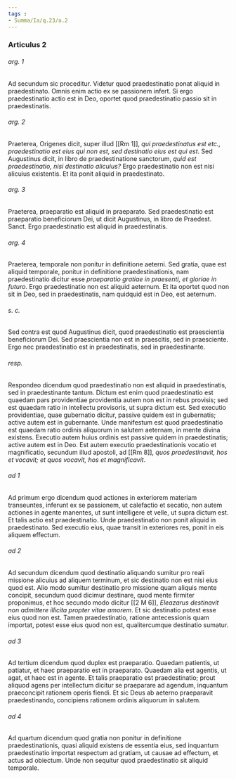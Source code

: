 ```yaml
---
tags : 
- Summa/Ia/q.23/a.2
---
```


### Articulus 2

###### arg. 1
Ad secundum sic proceditur. Videtur quod praedestinatio ponat aliquid in praedestinato. Omnis enim actio ex se passionem infert. Si ergo praedestinatio actio est in Deo, oportet quod praedestinatio passio sit in praedestinatis.

###### arg. 2
Praeterea, Origenes dicit, super illud [[Rm 1]], *qui praedestinatus est etc., praedestinatio est eius qui non est, sed destinatio eius est qui est*. Sed Augustinus dicit, in libro de praedestinatione sanctorum, *quid est praedestinatio, nisi destinatio alicuius?* Ergo praedestinatio non est nisi alicuius existentis. Et ita ponit aliquid in praedestinato.

###### arg. 3
Praeterea, praeparatio est aliquid in praeparato. Sed praedestinatio est praeparatio beneficiorum Dei, ut dicit Augustinus, in libro de Praedest. Sanct. Ergo praedestinatio est aliquid in praedestinatis.

###### arg. 4
Praeterea, temporale non ponitur in definitione aeterni. Sed gratia, quae est aliquid temporale, ponitur in definitione praedestinationis, nam praedestinatio dicitur esse *praeparatio gratiae in praesenti, et gloriae in futuro*. Ergo praedestinatio non est aliquid aeternum. Et ita oportet quod non sit in Deo, sed in praedestinatis, nam quidquid est in Deo, est aeternum.

###### s. c.
Sed contra est quod Augustinus dicit, quod praedestinatio est praescientia beneficiorum Dei. Sed praescientia non est in praescitis, sed in praesciente. Ergo nec praedestinatio est in praedestinatis, sed in praedestinante.

###### resp.
Respondeo dicendum quod praedestinatio non est aliquid in praedestinatis, sed in praedestinante tantum. Dictum est enim quod praedestinatio est quaedam pars providentiae providentia autem non est in rebus provisis; sed est quaedam ratio in intellectu provisoris, ut supra dictum est. Sed executio providentiae, quae gubernatio dicitur, passive quidem est in gubernatis; active autem est in gubernante. Unde manifestum est quod praedestinatio est quaedam ratio ordinis aliquorum in salutem aeternam, in mente divina existens. Executio autem huius ordinis est passive quidem in praedestinatis; active autem est in Deo. Est autem executio praedestinationis vocatio et magnificatio, secundum illud apostoli, ad [[Rm 8]], *quos praedestinavit, hos et vocavit; et quos vocavit, hos et magnificavit*.

###### ad 1
Ad primum ergo dicendum quod actiones in exteriorem materiam transeuntes, inferunt ex se passionem, ut calefactio et secatio, non autem actiones in agente manentes, ut sunt intelligere et velle, ut supra dictum est. Et talis actio est praedestinatio. Unde praedestinatio non ponit aliquid in praedestinato. Sed executio eius, quae transit in exteriores res, ponit in eis aliquem effectum.

###### ad 2
Ad secundum dicendum quod destinatio aliquando sumitur pro reali missione alicuius ad aliquem terminum, et sic destinatio non est nisi eius quod est. Alio modo sumitur destinatio pro missione quam aliquis mente concipit, secundum quod dicimur destinare, quod mente firmiter proponimus, et hoc secundo modo dicitur [[2 M 6]], *Eleazarus destinavit non admittere illicita propter vitae amorem*. Et sic destinatio potest esse eius quod non est. Tamen praedestinatio, ratione antecessionis quam importat, potest esse eius quod non est, qualitercumque destinatio sumatur.

###### ad 3
Ad tertium dicendum quod duplex est praeparatio. Quaedam patientis, ut patiatur, et haec praeparatio est in praeparato. Quaedam alia est agentis, ut agat, et haec est in agente. Et talis praeparatio est praedestinatio; prout aliquod agens per intellectum dicitur se praeparare ad agendum, inquantum praeconcipit rationem operis fiendi. Et sic Deus ab aeterno praeparavit praedestinando, concipiens rationem ordinis aliquorum in salutem.

###### ad 4
Ad quartum dicendum quod gratia non ponitur in definitione praedestinationis, quasi aliquid existens de essentia eius, sed inquantum praedestinatio importat respectum ad gratiam, ut causae ad effectum, et actus ad obiectum. Unde non sequitur quod praedestinatio sit aliquid temporale.

